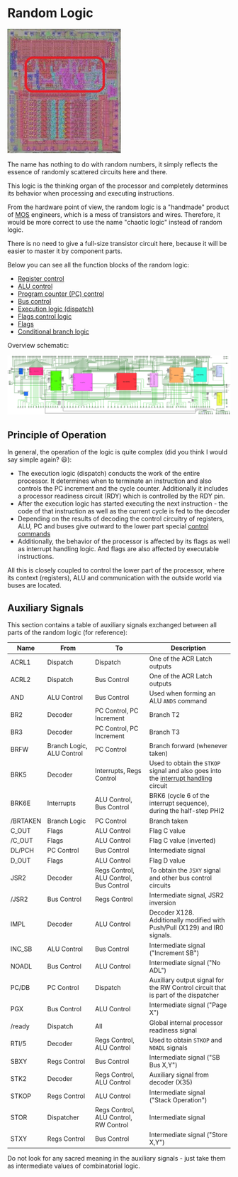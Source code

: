 # Random Logic

![6502_locator_random](/BreakingNESWiki/imgstore/6502_locator_random.jpg)

The name has nothing to do with random numbers, it simply reflects the essence of randomly scattered circuits here and there.

This logic is the thinking organ of the processor and completely determines its behavior when processing and executing instructions.

From the hardware point of view, the random logic is a "handmade" product of [MOS](.../MOS.md) engineers, which is a mess of transistors and wires. Therefore, it would be more correct to use the name "chaotic logic" instead of random logic.

There is no need to give a full-size transistor circuit here, because it will be easier to master it by component parts.

Below you can see all the function blocks of the random logic:
- [Register control](regs_control.md)
- [ALU control](alu_control.md)
- [Program counter (PC) control](pc_control.md)
- [Bus control](bus_control.md)
- [Execution logic (dispatch)](dispatch.md)
- [Flags control logic](flags_control.md)
- [Flags](flags.md)
- [Conditional branch logic](branch_logic.md)

Overview schematic:

![random_logic_logisim](/BreakingNESWiki/imgstore/random_logic_logisim.jpg)

## Principle of Operation

In general, the operation of the logic is quite complex (did you think I would say simple again? :smiley:):
- The execution logic (dispatch) conducts the work of the entire processor. It determines when to terminate an instruction and also controls the PC increment and the cycle counter. Additionally it includes a processor readiness circuit (RDY) which is controlled by the RDY pin.
- After the execution logic has started executing the next instruction - the code of that instruction as well as the current cycle is fed to the decoder
- Depending on the results of decoding the control circuitry of registers, ALU, PC and buses give outward to the lower part special [control commands](context_control.md)
- Additionally, the behavior of the processor is affected by its flags as well as interrupt handling logic. And flags are also affected by executable instructions.

All this is closely coupled to control the lower part of the processor, where its context (registers), ALU and communication with the outside world via buses are located.

## Auxiliary Signals

This section contains a table of auxiliary signals exchanged between all parts of the random logic (for reference):

|Name|From|To|Description|
|---|---|---|---|
|ACRL1|Dispatch|Dispatch|One of the ACR Latch outputs|
|ACRL2|Dispatch|Bus Control|One of the ACR Latch outputs|
|AND|ALU Control|Bus Control|Used when forming an ALU `ANDS` command|
|BR2|Decoder|PC Control, PC Increment|Branch T2|
|BR3|Decoder|PC Control, PC Increment|Branch T3|
|BRFW|Branch Logic, ALU Control|PC Control|Branch forward (whenever taken)|
|BRK5|Decoder|Interrupts, Regs Control|Used to obtain the `STKOP` signal and also goes into the [interrupt handling](interrupts.md) circuit|
|BRK6E|Interrupts|ALU Control, Bus Control|BRK6 (cycle 6 of the interrupt sequence), during the half-step PHI2|
|/BRTAKEN|Branch Logic|PC Control|Branch taken|
|C_OUT|Flags|ALU Control|Flag C value|
|/C_OUT|Flags|ALU Control|Flag C value (inverted)|
|DL/PCH|PC Control|Bus Control|Intermediate signal|
|D_OUT|Flags|ALU Control|Flag D value|
|JSR2|Decoder|Regs Control, ALU Control, Bus Control|To obtain the `JSXY` signal and other bus control circuits|
|/JSR2|Bus Control|Regs Control|Intermediate signal, JSR2 inversion|
|IMPL|Decoder|ALU Control|Decoder X128. Additionally modified with Push/Pull (X129) and IR0 signals.|
|INC_SB|ALU Control|Bus Control|Intermediate signal ("Increment SB")|
|NOADL|Bus Control|ALU Control|Intermediate signal ("No ADL")|
|PC/DB|PC Control|Dispatch|Auxiliary output signal for the RW Control circuit that is part of the dispatcher|
|PGX|Bus Control|ALU Control|Intermediate signal ("Page X")|
|/ready|Dispatch|All|Global internal processor readiness signal|
|RTI/5|Decoder|Regs Control, ALU Control|Used to obtain `STKOP` and `NOADL` signals|
|SBXY|Regs Control|Bus Control|Intermediate signal ("SB Bus X,Y")|
|STK2|Decoder|Regs Control, ALU Control|Auxiliary signal from decoder (X35)|
|STKOP|Regs Control|ALU Control|Intermediate signal ("Stack Operation")|
|STOR|Dispatcher|Regs Control, ALU Control, RW Control|Intermediate signal|
|STXY|Regs Control|Bus Control|Intermediate signal ("Store X,Y")|

Do not look for any sacred meaning in the auxiliary signals - just take them as intermediate values of combinatorial logic.
